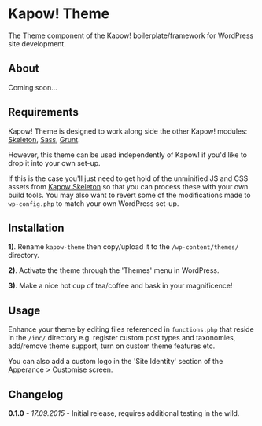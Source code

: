 # Kapow! Theme

The Theme component of the Kapow! boilerplate/framework for WordPress site development.

## About

Coming soon...

## Requirements

Kapow! Theme is designed to work along side the other Kapow! modules: [Skeleton](https://github.com/mkdo/kapow-skeleton), [Sass](https://github.com/mkdo/kapow-sass), [Grunt](https://github.com/mkdo/kapow-grunt).

However, this theme can be used independently of Kapow! if you'd like to drop it into your own set-up. 

If this is the case you'll just need to get hold of the unminified JS and CSS assets from [Kapow Skeleton](https://github.com/mkdo/kapow-skeleton) so that you can process these with your own build tools. You may also want to revert some of the modifications made to `wp-config.php` to match your own WordPress set-up.

## Installation

**1)**. Rename `kapow-theme` then copy/upload it to the `/wp-content/themes/` directory.

**2)**. Activate the theme through the 'Themes' menu in WordPress.

**3)**. Make a nice hot cup of tea/coffee and bask in your magnificence!

## Usage

Enhance your theme by editing files referenced in `functions.php` that reside in the `/inc/` directory e.g. register custom post types and taxonomies, add/remove theme support, turn on custom theme features etc.

You can also add a custom logo in the 'Site Identity' section of the Apperance > Customise screen.

## Changelog

**0.1.0** - *17.09.2015* - Initial release, requires additional testing in the wild.
